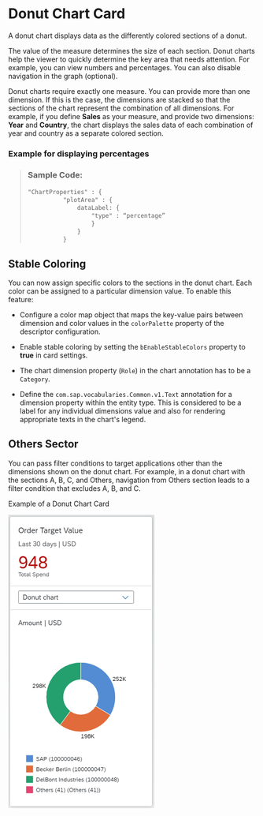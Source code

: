 <!-- loio87a17ebef87c4b769783c57e50cc04c5 -->

# Donut Chart Card

A donut chart displays data as the differently colored sections of a donut.

The value of the measure determines the size of each section. Donut charts help the viewer to quickly determine the key area that needs attention. For example, you can view numbers and percentages. You can also disable navigation in the graph \(optional\).



Donut charts require exactly one measure. You can provide more than one dimension. If this is the case, the dimensions are stacked so that the sections of the chart represent the combination of all dimensions. For example, if you define **Sales** as your measure, and provide two dimensions: **Year** and **Country**, the chart displays the sales data of each combination of year and country as a separate colored section.



### Example for displaying percentages

> ### Sample Code:  
> ```
> "ChartProperties" : {
> 			"plotArea" : {
> 				dataLabel: {
> 					"type" : “percentage”
> 					}
> 				}
> 			}
> 
> ```



<a name="loio87a17ebef87c4b769783c57e50cc04c5__section_nby_lkz_y4b"/>

## Stable Coloring

You can now assign specific colors to the sections in the donut chart. Each color can be assigned to a particular dimension value. To enable this feature:

-   Configure a color map object that maps the key-value pairs between dimension and color values in the `colorPalette` property of the descriptor configuration.

-   Enable stable coloring by setting the `bEnableStableColors` property to **true** in card settings.

-   The chart dimension property \(`Role`\) in the chart annotation has to be a `Category`.

-   Define the `com.sap.vocabularies.Common.v1.Text` annotation for a dimension property within the entity type. This is considered to be a label for any individual dimensions value and also for rendering appropriate texts in the chart's legend.




<a name="loio87a17ebef87c4b769783c57e50cc04c5__section_ec4_nkz_y4b"/>

## Others Sector

You can pass filter conditions to target applications other than the dimensions shown on the donut chart. For example, in a donut chart with the sections A, B, C, and Others, navigation from Others section leads to a filter condition that excludes A, B, and C.



  
  
<a name="loio87a17ebef87c4b769783c57e50cc04c5__fig_whp_rjz_y4b"/>Example of a Donut Chart Card

 ![](images/Donut_Chart_0750575.png "Example of a Donut Chart Card") 

